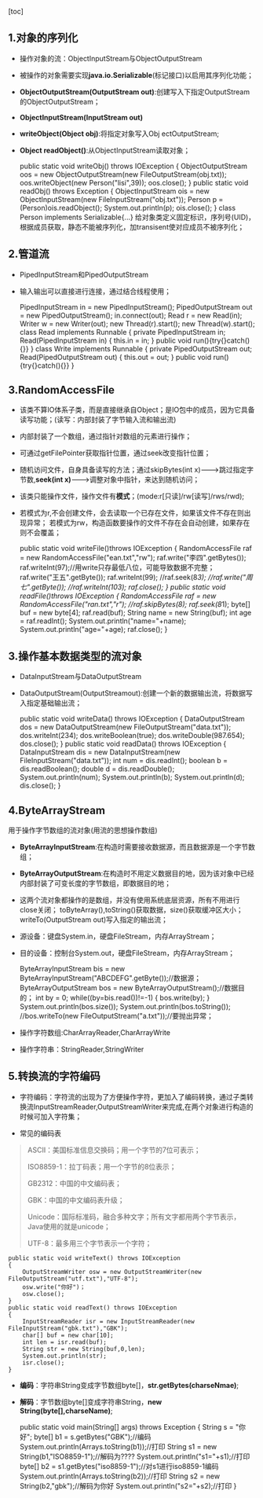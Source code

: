 [toc]
## 1.对象的序列化

- 操作对象的流：ObjectInputStream与ObjectOutputStream
- 被操作的对象需要实现**java.io.Serializable**(标记接口)以启用其序列化功能；
- **ObjectOutputStream(OutputStream out)**:创建写入下指定OutputStream的ObjectOutputStream；
- **ObjectInputStream(InputStream out)**
- **writeObject(Object obj)**:将指定对象写入Obj ectOutputStream;
- **Object readObject()**:从ObjectInputStream读取对象；


    public static void writeObj() throws IOException
    {
        ObjectOutputStream oos = new ObjectOutputStream(new FileOutputStream(obj.txt));
        oos.writeObject(new Person("lisi",39));
        oos.close();
    }
    public static void readObj() throws Exception
    {
        ObjectInputStream ois = new ObjectInputStream(new FileInputStream("obj.txt"));
        Person p = (Person)ois.readObject();
        System.out.println(p);
        ois.close();
    }
    class Person implements Serializable{...}
给对象类定义固定标识，序列号(UID)，根据成员获取，静态不能被序列化，加transisent使对应成员不被序列化；

## 2.管道流
- PipedInputStream和PipedOutputStream
- 输入输出可以直接进行连接，通过结合线程使用；


    PipedInputStream in = new PipedInputStream();
    PipedOutputStream out = new PipedOutputStream();
    in.connect(out);
    Read r = new Read(in);
    Writer w = new Writer(out);
    new Thread(r).start();
    new Thread(w).start();
    class Read implements Runnable
    {
        private PipedInputStream in;
        Read(PipedInputStream in)
        {
            this.in = in;
        }
        public void run(){try{}catch(){}}
    }
    class Write implements Runnable
    {
        private PipedOutputStream out;
        Read(PipedOutputStream out)
        {
            this.out = out;
        }
        public void run(){try{}catch(){}}
    }

## 3.RandomAccessFile
- 该类不算IO体系子类，而是直接继承自Object；是IO包中的成员，因为它具备读写功能；(读写：内部封装了字节输入流和输出流)
- 内部封装了一个数组，通过指针对数组的元素进行操作；
- 可通过getFilePointer获取指针位置，通过seek改变指针位置；
- 随机访问文件，自身具备读写的方法；通过skipBytes(int x)--->跳过指定字节数,**seek(int x)**--->调整对象中指针，来达到随机访问；
- 该类只能操作文件，操作文件有**模式**；(mode:r[只读]/rw[读写]/rws/rwd);
- 若模式为r,不会创建文件，会去读取一个已存在文件，如果该文件不存在则出现异常；
若模式为rw，构造函数要操作的文件不存在会自动创建，如果存在则不会覆盖；


    public static void writeFile()throws IOException
    {
        RandomAccessFile raf = new RandomAccessFile("ean.txt","rw");
        raf.write("李四".getBytes());
        raf.writeInt(97);//用write只存最低八位，可能导致数据不完整；
        raf.write("王五".getByte());
        raf.writeInt(99);
        //raf.seek(8*3);
        //raf.write("周七".getByte());
        //raf.writeInt(103);
        raf.close();
    }
    public static void readFile()throws IOException
    {
        RandomAccessFile raf = new RandomAccessFile("ran.txt","r");
        //raf.skipBytes(8);
        raf.seek(8*1);
        byte[] buf = new byte[4];
        raf.read(buf);
        String name = new String(buf);
        int age = raf.readInt();
        System.out.println("name="+name);
        System.out.println("age="+age);
        raf.close();
    }

## 3.操作基本数据类型的流对象
- DataInputStream与DataOutputStream
- DataOutputStream(OutputStreamout):创建一个新的数据输出流，将数据写入指定基础输出流；


    public static void writeData() throws IOException
    {
        DataOutputStream dos = new DataOutputStream(new FileOutputStream("data.txt"));
        dos.writeInt(234);
        dos.writeBoolean(true);
        dos.writeDouble(987.654);
        dos.close();
    }
    public static void readData() throws IOException
    {
        DataInputStream dis = new DataInputStream(new FileInputStream("data.txt"));
        int num = dis.readInt();
        boolean b = dis.readBoolean();
        double d = dis.readDouble();
        System.out.println(num);
        System.out.println(b);
        System.out.println(d);
        dis.close();
    }

## 4.ByteArrayStream

用于操作字节数组的流对象(用流的思想操作数组)


- **ByteArrayInputStream**:在构造时需要接收数据源，而且数据源是一个字节数组；
- **ByteArrayOutputStream**:在构造时不用定义数据目的地，因为该对象中已经内部封装了可变长度的字节数组，即数据目的地；
- 这两个流对象都操作的是数组，并没有使用系统底层资源，所有不用进行close关闭；
toByteArray(),toString()获取数据，size()获取缓冲区大小；writeTo(OutputStream out)写入指定的输出流；
- 源设备：键盘System.in，硬盘FileStream，内存ArrayStream；
- 目的设备：控制台System.out，硬盘FileStream，内存ArrayStream；



    ByteArrayInputStream bis = new ByteArrayInputStream("ABCDEFG".getByte());//数据源；
    ByteArrayOutputStream bos = new ByteArrayOutputStream();//数据目的；
    int by = 0;
    while((by=bis.read())!=-1)
    {
        bos.write(by);
    }
    System.out.println(bos.size());
    System.out.println(bos.toString());
    //bos.writeTo(new FileOutputStream("a.txt"));//要抛出异常；

- 操作字符数组:CharArrayReader,CharArrayWrite
- 操作字符串：StringReader,StringWriter


## 5.转换流的字符编码

- 字符编码：字符流的出现为了方便操作字符，更加入了编码转换，通过子类转换流InputStreamReader,OutputStreamWriter来完成,在两个对象进行构造的时候可加入字符集；

- 常见的编码表
> ASCII：美国标准信息交换码；用一个字节的7位可表示；
> 
> ISO8859-1：拉丁码表；用一个字节的8位表示；
> 
> GB2312：中国的中文编码表；
> 
> GBK：中国的中文编码表升级；
> 
> Unicode：国际标准码，融合多种文字；所有文字都用两个字节表示，Java使用的就是unicode；
> 
> UTF-8：最多用三个字节表示一个字符；


    public static void writeText() throws IOException
    {
        OutputStreamWriter osw = new OutputStreamWriter(new FileOutputStream("utf.txt"),"UTF-8");
        osw.write("你好")；
        osw.close();
    }
    public static void readText() throws IOException
    {
        InputStreamReader isr = new InputStreamReader(new FileInputStream("gbk.txt"),"GBK");
        char[] buf = new char[10];
        int len = isr.read(buf);
        String str = new String(buf,0,len);
        System.out.println(str);
        isr.close();
    }


- **编码**：字符串String变成字节数组byte[]，**str.getBytes(charseNmae)**;
- **解码**：字节数组byte[]变成字符串String，**new String(byte[],charseName)**;


    public static void main(String[] args) throws Exception
    {
        String s = "你好";
        byte[] b1 = s.getBytes("GBK");//编码
        System.out.println(Arrays.toString(b1));//打印
        String s1 = new String(b1,"ISO8859-1");//解码为????
        System.out.println("s1="+s1);//打印
        byte[] b2 = s1.getBytes("iso8859-1");//对s1进行iso8859-1编码
        System.out.println(Arrays.toString(b2));//打印
        String s2 = new String(b2,"gbk");//解码为你好
        System.out.println("s2="+s2);//打印
    }
